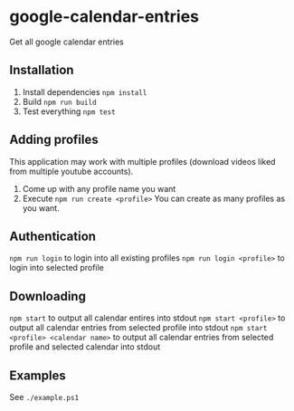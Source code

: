 # google-calendar-entries

Get all google calendar entries

## Installation

1. Install dependencies
`npm install`
1. Build
`npm run build`
1. Test everything
`npm test`

## Adding profiles

This application may work with multiple profiles (download videos liked from multiple youtube accounts).

1. Come up with any profile name you want
1. Execute `npm run create <profile>`
You can create as many profiles as you want.

## Authentication

`npm run login` to login into all existing profiles
`npm run login <profile>` to login into selected profile

## Downloading

`npm start` to output all calendar entires into stdout
`npm start <profile>` to output all calendar entries from selected profile into stdout
`npm start <profile> <calendar name>` to output all calendar entries from selected profile and selected calendar into stdout

## Examples

See `./example.ps1`
